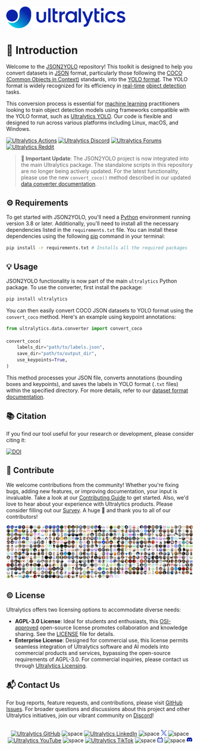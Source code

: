 <a href="https://www.ultralytics.com/"><img src="https://raw.githubusercontent.com/ultralytics/assets/main/logo/Ultralytics_Logotype_Original.svg" width="320" alt="Ultralytics logo"></a>

# 🚀 Introduction

Welcome to the [JSON2YOLO](https://github.com/ultralytics/JSON2YOLO) repository! This toolkit is designed to help you convert datasets in [JSON](https://www.ultralytics.com/glossary/json) format, particularly those following the [COCO (Common Objects in Context)](https://cocodataset.org/#home) standards, into the [YOLO format](https://docs.ultralytics.com/datasets/#yolo-format). The YOLO format is widely recognized for its efficiency in [real-time](https://www.ultralytics.com/glossary/real-time-inference) [object detection](https://docs.ultralytics.com/tasks/detect/) tasks.

This conversion process is essential for [machine learning](https://www.ultralytics.com/glossary/machine-learning-ml) practitioners looking to train object detection models using frameworks compatible with the YOLO format, such as [Ultralytics YOLO](https://docs.ultralytics.com/models/yolo11/). Our code is flexible and designed to run across various platforms including Linux, macOS, and Windows.

[![Ultralytics Actions](https://github.com/ultralytics/JSON2YOLO/actions/workflows/format.yml/badge.svg)](https://github.com/ultralytics/JSON2YOLO/actions/workflows/format.yml)
[![Ultralytics Discord](https://img.shields.io/discord/1089800235347353640?logo=discord&logoColor=white&label=Discord&color=blue)](https://discord.com/invite/ultralytics)
[![Ultralytics Forums](https://img.shields.io/discourse/users?server=https%3A%2F%2Fcommunity.ultralytics.com&logo=discourse&label=Forums&color=blue)](https://community.ultralytics.com/)
[![Ultralytics Reddit](https://img.shields.io/reddit/subreddit-subscribers/ultralytics?style=flat&logo=reddit&logoColor=white&label=Reddit&color=blue)](https://reddit.com/r/ultralytics)

> **📢 Important Update**: The JSON2YOLO project is now integrated into the main Ultralytics package. The standalone scripts in this repository are no longer being actively updated. For the latest functionality, please use the new `convert_coco()` method described in our updated [data converter documentation](https://docs.ultralytics.com/reference/data/converter/).

## ⚙️ Requirements

To get started with JSON2YOLO, you'll need a [Python](https://www.python.org/) environment running version 3.8 or later. Additionally, you'll need to install all the necessary dependencies listed in the `requirements.txt` file. You can install these dependencies using the following [pip](https://pip.pypa.io/en/stable/) command in your terminal:

```bash
pip install -r requirements.txt # Installs all the required packages
```

## 💡 Usage

JSON2YOLO functionality is now part of the main `ultralytics` Python package. To use the converter, first install the package:

```bash
pip install ultralytics
```

You can then easily convert COCO JSON datasets to YOLO format using the `convert_coco` method. Here's an example using keypoint annotations:

```python
from ultralytics.data.converter import convert_coco

convert_coco(
    labels_dir="path/to/labels.json",
    save_dir="path/to/output_dir",
    use_keypoints=True,
)
```

This method processes your JSON file, converts annotations (bounding boxes and keypoints), and saves the labels in YOLO format (`.txt` files) within the specified directory. For more details, refer to our [dataset format documentation](https://docs.ultralytics.com/datasets/).

## 📚 Citation

If you find our tool useful for your research or development, please consider citing it:

[![DOI](https://zenodo.org/badge/186122711.svg)](https://zenodo.org/badge/latestdoi/186122711)

## 🤝 Contribute

We welcome contributions from the community! Whether you're fixing bugs, adding new features, or improving documentation, your input is invaluable. Take a look at our [Contributing Guide](https://docs.ultralytics.com/help/contributing/) to get started. Also, we'd love to hear about your experience with Ultralytics products. Please consider filling out our [Survey](https://www.ultralytics.com/survey?utm_source=github&utm_medium=social&utm_campaign=Survey). A huge 🙏 and thank you to all of our contributors!

[![Ultralytics open-source contributors](https://raw.githubusercontent.com/ultralytics/assets/main/im/image-contributors.png)](https://github.com/ultralytics/ultralytics/graphs/contributors)

## ©️ License

Ultralytics offers two licensing options to accommodate diverse needs:

- **AGPL-3.0 License**: Ideal for students and enthusiasts, this [OSI-approved](https://opensource.org/license/agpl-v3) open-source license promotes collaboration and knowledge sharing. See the [LICENSE](https://github.com/ultralytics/ultralytics/blob/main/LICENSE) file for details.
- **Enterprise License**: Designed for commercial use, this license permits seamless integration of Ultralytics software and AI models into commercial products and services, bypassing the open-source requirements of AGPL-3.0. For commercial inquiries, please contact us through [Ultralytics Licensing](https://www.ultralytics.com/license).

## 📬 Contact Us

For bug reports, feature requests, and contributions, please visit [GitHub Issues](https://github.com/ultralytics/JSON2YOLO/issues). For broader questions and discussions about this project and other Ultralytics initiatives, join our vibrant community on [Discord](https://discord.com/invite/ultralytics)!

<br>
<div align="center">
  <a href="https://github.com/ultralytics"><img src="https://github.com/ultralytics/assets/raw/main/social/logo-social-github.png" width="3%" alt="Ultralytics GitHub"></a>
  <img src="https://github.com/ultralytics/assets/raw/main/social/logo-transparent.png" width="3%" alt="space">
  <a href="https://www.linkedin.com/company/ultralytics/"><img src="https://github.com/ultralytics/assets/raw/main/social/logo-social-linkedin.png" width="3%" alt="Ultralytics LinkedIn"></a>
  <img src="https://github.com/ultralytics/assets/raw/main/social/logo-transparent.png" width="3%" alt="space">
  <a href="https://twitter.com/ultralytics"><img src="https://github.com/ultralytics/assets/raw/main/social/logo-social-twitter.png" width="3%" alt="Ultralytics Twitter"></a>
  <img src="https://github.com/ultralytics/assets/raw/main/social/logo-transparent.png" width="3%" alt="space">
  <a href="https://youtube.com/ultralytics?sub_confirmation=1"><img src="https://github.com/ultralytics/assets/raw/main/social/logo-social-youtube.png" width="3%" alt="Ultralytics YouTube"></a>
  <img src="https://github.com/ultralytics/assets/raw/main/social/logo-transparent.png" width="3%" alt="space">
  <a href="https://www.tiktok.com/@ultralytics"><img src="https://github.com/ultralytics/assets/raw/main/social/logo-social-tiktok.png" width="3%" alt="Ultralytics TikTok"></a>
  <img src="https://github.com/ultralytics/assets/raw/main/social/logo-transparent.png" width="3%" alt="space">
  <a href="https://ultralytics.com/bilibili"><img src="https://github.com/ultralytics/assets/raw/main/social/logo-social-bilibili.png" width="3%" alt="Ultralytics BiliBili"></a>
  <img src="https://github.com/ultralytics/assets/raw/main/social/logo-transparent.png" width="3%" alt="space">
  <a href="https://discord.com/invite/ultralytics"><img src="https://github.com/ultralytics/assets/raw/main/social/logo-social-discord.png" width="3%" alt="Ultralytics Discord"></a>
</div>
